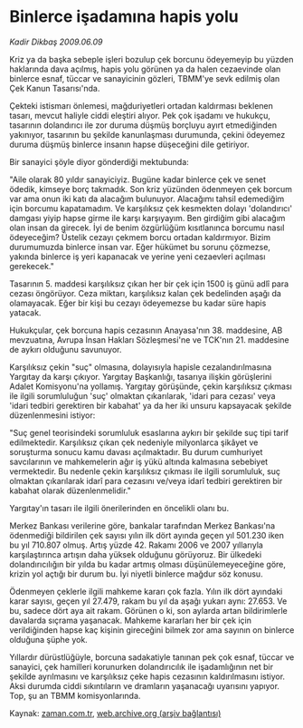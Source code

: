 # Binlerce işadamına hapis yolu

*Kadir Dikbaş 2009.06.09*

<tr><td class="metin" colspan="2" style="padding-top: 20px; padding-left: 5px; padding-right: 10px;">Kriz ya da başka sebeple işleri bozulup çek borcunu ödeyemeyip bu yüzden haklarında dava açılmış, hapis yolu görünen ya da halen cezaevinde olan binlerce esnaf, tüccar ve sanayicinin gözleri, TBMM'ye sevk edilmiş olan Çek Kanun Tasarısı'nda.</td></tr><tr><td class="metin" colspan="2" style="padding-top: 20px; padding-left: 5px; padding-right: 10px;"><p>Çekteki istismarı önlemesi, mağduriyetleri ortadan kaldırması beklenen tasarı, mevcut haliyle ciddi eleştiri alıyor. Pek çok işadamı ve hukukçu, tasarının dolandırıcı ile zor duruma düşmüş borçluyu ayırt etmediğinden yakınıyor, tasarının bu şekilde kanunlaşması durumunda, çekini ödeyemez duruma düşmüş binlerce insanın hapse düşeceğini dile getiriyor.
<p> Bir sanayici şöyle diyor gönderdiği mektubunda:
<p> "Aile olarak 80 yıldır sanayiciyiz. Bugüne kadar binlerce çek ve senet ödedik, kimseye borç takmadık. Son kriz yüzünden ödenmeyen çek borcum var ama onun iki katı da alacağım bulunuyor. Alacağımı tahsil edemediğim için borcumu kapatamadım. Ve karşılıksız çek kesmekten dolayı 'dolandırıcı' damgası yiyip hapse girme ile karşı karşıyayım. Ben girdiğim gibi alacağım olan insan da girecek. İyi de benim özgürlüğüm kısıtlanınca borcumu nasıl ödeyeceğim? Üstelik cezayı çekmem borcu ortadan kaldırmıyor. Bizim durumumuzda binlerce insan var. Eğer hükümet bu sorunu çözmezse, yakında binlerce iş yeri kapanacak ve yerine yeni cezaevleri açılması gerekecek."
<p> Tasarının 5. maddesi karşılıksız çıkan her bir çek için 1500 iş günü adlî para cezası öngörüyor. Ceza miktarı, karşılıksız kalan çek bedelinden aşağı da olamayacak. Eğer bir kişi bu cezayı ödeyemezse bu kadar süre hapis yatacak.
<p> Hukukçular, çek borcuna hapis cezasının Anayasa'nın 38. maddesine, AB mevzuatına, Avrupa İnsan Hakları Sözleşmesi'ne ve TCK'nın 21. maddesine de aykırı olduğunu savunuyor.
<p> Karşılıksız çekin "suç" olmasına, dolayısıyla hapisle cezalandırılmasına Yargıtay da karşı çıkıyor. Yargıtay Başkanlığı, tasarıya ilişkin görüşlerini Adalet Komisyonu'na yollamış. Yargıtay görüşünde, çekin karşılıksız çıkması ile ilgili sorumluluğun 'suç' olmaktan çıkarılarak, 'idari para cezası' veya 'idari tedbiri gerektiren bir kabahat' ya da her iki unsuru kapsayacak şekilde düzenlenmesini istiyor:
<p> "Suç genel teorisindeki sorumluluk esaslarına aykırı bir şekilde suç tipi tarif edilmektedir. Karşılıksız çıkan çek nedeniyle milyonlarca şikâyet ve soruşturma sonucu kamu davası açılmaktadır. Bu durum cumhuriyet savcılarının ve mahkemelerin ağır iş yükü altında kalmasına sebebiyet vermektedir. Bu nedenle çekin karşılıksız çıkması ile ilgili sorumluluk, suç olmaktan çıkarılarak idarî para cezasını ve/veya idarî tedbiri gerektiren bir kabahat olarak düzenlenmelidir."
<p> Yargıtay'ın tasarı ile ilgili önerilerinden en öncelikli olanı bu.
<p> Merkez Bankası verilerine göre, bankalar tarafından Merkez Bankası'na ödenmediği bildirilen çek sayısı yılın ilk dört ayında geçen yıl 501.230 iken bu yıl 710.807 olmuş. Artış yüzde 42. Rakamı 2006 ve 2007 yıllarıyla karşılaştırınca artışın daha yüksek olduğunu görüyoruz. Bir ülkedeki dolandırıcılığın bir yılda bu kadar artmış olması düşünülemeyeceğine göre, krizin yol açtığı bir durum bu. İyi niyetli binlerce mağdur söz konusu.
<p> Ödenmeyen çeklerle ilgili mahkeme kararı çok fazla. Yılın ilk dört ayındaki karar sayısı, geçen yıl 27.479, rakam bu yıl da aşağı yukarı aynı: 27.653. Ve bu, sadece dört aya ait rakam. Görünen o ki, son aylarda artan bildirimlerle davalarda sıçrama yaşanacak. Mahkeme kararları her bir çek için verildiğinden hapse kaç kişinin gireceğini bilmek zor ama sayının on binlerce olduğuna şüphe yok.
<p> Yıllardır dürüstlüğüyle, borcuna sadakatiyle tanınan pek çok esnaf, tüccar ve sanayici, çek hamilleri korunurken dolandırıcılık ile işadamlığının net bir şekilde ayrılmasını ve karşılıksız çeke hapis cezasının kaldırılmasını istiyor. Aksi durumda ciddi sıkıntıların ve dramların yaşanacağı uyarısını yapıyor. Top, şu an TBMM komisyonlarında. <br/></p></p></p></p></p></p></p></p></p></p></p></td></tr>

Kaynak: [zaman.com.tr](http://zaman.com.tr/yazar.do?yazino=856831), [web.archive.org (arşiv bağlantısı)](http://web.archive.org/web/20090612024109/http://www.zaman.com.tr:80/yazar.do?yazino=856831)

